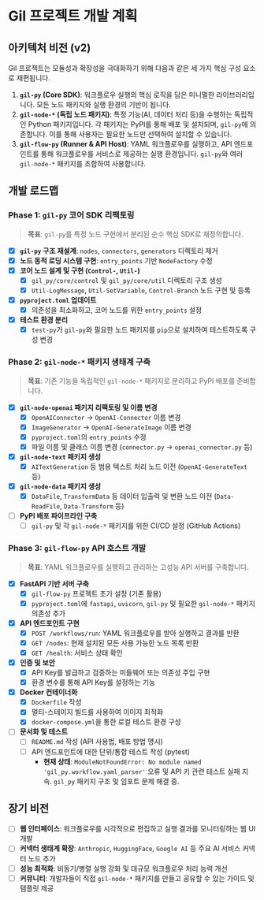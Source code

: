 # Gil 프로젝트 개발 계획

## 아키텍처 비전 (v2)

Gil 프로젝트는 모듈성과 확장성을 극대화하기 위해 다음과 같은 세 가지 핵심 구성 요소로 재편됩니다.

1.  **`gil-py` (Core SDK)**: 워크플로우 실행의 핵심 로직을 담은 미니멀한 라이브러리입니다. 모든 노드 패키지와 실행 환경의 기반이 됩니다.
2.  **`gil-node-*` (독립 노드 패키지)**: 특정 기능(AI, 데이터 처리 등)을 수행하는 독립적인 Python 패키지입니다. 각 패키지는 PyPI를 통해 배포 및 설치되며, `gil-py`에 의존합니다. 이를 통해 사용자는 필요한 노드만 선택하여 설치할 수 있습니다.
3.  **`gil-flow-py` (Runner & API Host)**: YAML 워크플로우를 실행하고, API 엔드포인트를 통해 워크플로우를 서비스로 제공하는 실행 환경입니다. `gil-py`와 여러 `gil-node-*` 패키지를 조합하여 사용합니다.

## 개발 로드맵

### Phase 1: `gil-py` 코어 SDK 리팩토링

> **목표**: `gil-py`를 특정 노드 구현에서 분리된 순수 핵심 SDK로 재정의합니다.

- [x] **`gil-py` 구조 재설계**: `nodes`, `connectors`, `generators` 디렉토리 제거
- [x] **노드 동적 로딩 시스템 구현**: `entry_points` 기반 `NodeFactory` 수정
- [x] **코어 노드 설계 및 구현 (`Control-`, `Util-`)**
    - [x] `gil_py/core/control` 및 `gil_py/core/util` 디렉토리 구조 생성
    - [x] `Util-LogMessage`, `Util-SetVariable`, `Control-Branch` 노드 구현 및 등록
- [x] **`pyproject.toml` 업데이트**
    - [x] 의존성을 최소화하고, 코어 노드를 위한 `entry_points` 설정
- [x] **테스트 환경 분리**
    - [x] `test-py`가 `gil-py`와 필요한 노드 패키지를 `pip`으로 설치하여 테스트하도록 구성 변경

### Phase 2: `gil-node-*` 패키지 생태계 구축

> **목표**: 기존 기능을 독립적인 `gil-node-*` 패키지로 분리하고 PyPI 배포를 준비합니다.

- [x] **`gil-node-openai` 패키지 리팩토링 및 이름 변경**
    - [x] `OpenAIConnector` -> `OpenAI-Connector` 이름 변경
    - [x] `ImageGenerator` -> `OpenAI-GenerateImage` 이름 변경
    - [x] `pyproject.toml`의 `entry_points` 수정
    - [x] 파일 이름 및 클래스 이름 변경 (`connector.py` -> `openai_connector.py` 등)
- [x] **`gil-node-text` 패키지 생성**
    - [x] `AITextGeneration` 등 범용 텍스트 처리 노드 이전 (`OpenAI-GenerateText` 등)
- [x] **`gil-node-data` 패키지 생성**
    - [x] `DataFile`, `TransformData` 등 데이터 입출력 및 변환 노드 이전 (`Data-ReadFile`, `Data-Transform` 등)
- [ ] **PyPI 배포 파이프라인 구축**
    - [ ] `gil-py` 및 각 `gil-node-*` 패키지를 위한 CI/CD 설정 (GitHub Actions)

### Phase 3: `gil-flow-py` API 호스트 개발

> **목표**: YAML 워크플로우를 실행하고 관리하는 고성능 API 서버를 구축합니다.

- [x] **FastAPI 기반 서버 구축**
    - [x] `gil-flow-py` 프로젝트 초기 설정 (기존 활용)
    - [x] `pyproject.toml`에 `fastapi`, `uvicorn`, `gil-py` 및 필요한 `gil-node-*` 패키지 의존성 추가
- [x] **API 엔드포인트 구현**
    - [x] `POST /workflows/run`: YAML 워크플로우를 받아 실행하고 결과를 반환
    - [x] `GET /nodes`: 현재 설치된 모든 사용 가능한 노드 목록 반환
    - [x] `GET /health`: 서비스 상태 확인
- [x] **인증 및 보안**
    - [x] API Key를 발급하고 검증하는 미들웨어 또는 의존성 주입 구현
    - [x] 환경 변수를 통해 API Key를 설정하는 기능
- [x] **Docker 컨테이너화**
    - [x] `Dockerfile` 작성
    - [x] 멀티-스테이지 빌드를 사용하여 이미지 최적화
    - [x] `docker-compose.yml`을 통한 로컬 테스트 환경 구성
- [ ] **문서화 및 테스트**
    - [ ] `README.md` 작성 (API 사용법, 배포 방법 명시)
    - [ ] API 엔드포인트에 대한 단위/통합 테스트 작성 (pytest)
        - **현재 상태**: `ModuleNotFoundError: No module named 'gil_py.workflow.yaml_parser'` 오류 및 API 키 관련 테스트 실패 지속. `gil_py` 패키지 구조 및 임포트 문제 해결 중.

## 장기 비전

- [ ] **웹 인터페이스**: 워크플로우를 시각적으로 편집하고 실행 결과를 모니터링하는 웹 UI 개발
- [ ] **커넥터 생태계 확장**: `Anthropic`, `HuggingFace`, `Google AI` 등 주요 AI 서비스 커넥터 노드 추가
- [ ] **성능 최적화**: 비동기/병렬 실행 강화 및 대규모 워크플로우 처리 능력 개선
- [ ] **커뮤니티**: 개발자들이 직접 `gil-node-*` 패키지를 만들고 공유할 수 있는 가이드 및 템플릿 제공